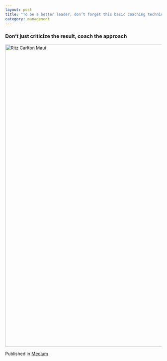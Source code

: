 ```yaml
---
layout: post
title: "To be a better leader, don’t forget this basic coaching technique"
category: management
---
```


### Don’t just criticize the result, coach the approach

<a data-flickr-embed="true" href="https://www.flickr.com/photos/55938658@N05/49236589297/" title="Ritz Carlton Maui"><img src="https://live.staticflickr.com/65535/49236589297_51c5bc0b00_k.jpg" width="2048" height="975" alt="Ritz Carlton Maui"></a><script async src="//embedr.flickr.com/assets/client-code.js" charset="utf-8"></script>

Published in [Medium](https://medium.com/@mackuntu/to-be-a-better-leader-dont-forget-this-basic-coaching-technique-3bafc504f904?source=friends_link&sk=c85d6732242ba4c7c04bab5ace8c09e1)
